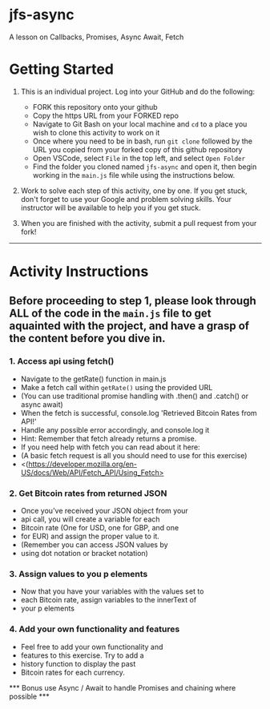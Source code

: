 # jfs-async
A lesson on Callbacks, Promises, Async Await, Fetch

# Getting Started

1. This is an individual project. Log into your GitHub and do the following:
    * FORK this repository onto your github
    * Copy the https URL from your FORKED repo
    * Navigate to Git Bash on your local machine and `cd` to a place you wish to clone this activity to work on it
    * Once where you need to be in bash, run `git clone` followed by the URL you copied from your forked copy of this github repository
    * Open VSCode, select `File` in the top left, and select `Open Folder` 
    * Find the folder you cloned named `jfs-async` and open it, then begin working in the `main.js` file while using the instructions below.

2. Work to solve each step of this activity, one by one. If you get stuck, don't forget to use your Google and problem solving skills. Your instructor will be available to help you if you get stuck.

3. When you are finished with the activity, submit a pull request from your fork!

----------------------------------------------------------------------

# Activity Instructions

## Before proceeding to step 1, please look through ALL of the code in the `main.js` file to get aquainted with the project, and have a grasp of the content before you dive in.

### 1. Access api using fetch() 
  - Navigate to the getRate() function in main.js
  - Make a fetch call within `getRate()` using the provided URL 
  - (You can use traditional promise handling with .then() and .catch() or async await)
  - When the fetch is successful, console.log 'Retrieved Bitcoin Rates from API!'
  - Handle any possible error accordingly, and console.log it
  - Hint: Remember that fetch already returns a promise.
  - If you need help with fetch you can read about it here:
  - (A basic fetch request is all you should need to use for this exercise)
  - <(https://developer.mozilla.org/en-US/docs/Web/API/Fetch_API/Using_Fetch>

### 2. Get Bitcoin rates from returned JSON
  - Once you've received your JSON object from your
  - api call, you will create a variable for each
  - Bitcoin rate (One for USD, one for GBP, and one
  - for EUR) and assign the proper value to it.
  - (Remember you can access JSON values by
  - using dot notation or bracket notation)  

### 3. Assign values to you p elements
  - Now that you have your variables with the values set to
  - each Bitcoin rate, assign variables to the innerText of 
  - your p elements

### 4. Add your own functionality and features
  - Feel free to add your own functionality and 
  - features to this exercise. Try to add a 
  - history function to display the past 
  - Bitcoin rates for each currency.

*** Bonus use Async / Await to handle Promises and chaining where possible ***